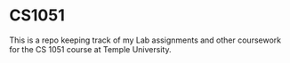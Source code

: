 # CS1051

This is a repo keeping track of my Lab assignments and other coursework for the 
CS 1051 course at Temple University.